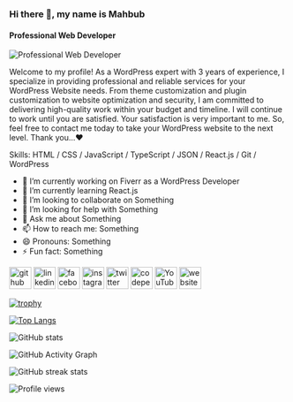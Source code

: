 ### Hi there 👋, my name is Mahbub
#### Professional Web Developer
![Professional Web Developer](https://i.ibb.co/NZX1WNj/gcover1.png)

Welcome to my profile! As a WordPress expert with 3 years of experience, I specialize in providing professional and reliable services for your WordPress Website needs. From theme customization and plugin customization to website optimization and security, I am committed to delivering high-quality work within your budget and timeline. I will continue to work until you are satisfied. Your satisfaction is very important to me. So, feel free to contact me today to take your WordPress website to the next level. Thank you...❤

Skills: HTML / CSS / JavaScript / TypeScript / JSON / React.js / Git / WordPress

- 🔭 I’m currently working on Fiverr as a WordPress Developer 
- 🌱 I’m currently learning React.js 
- 👯 I’m looking to collaborate on Something 
- 🤔 I’m looking for help with Something 
- 💬 Ask me about Something 
- 📫 How to reach me: Something 
- 😄 Pronouns: Something 
- ⚡ Fun fact: Something 


[<img src='https://cdn.jsdelivr.net/npm/simple-icons@3.0.1/icons/github.svg' alt='github' height='40'>](https://github.com/mdmahabub66)  [<img src='https://cdn.jsdelivr.net/npm/simple-icons@3.0.1/icons/linkedin.svg' alt='linkedin' height='40'>](https://www.linkedin.com/in/mdmaahabub/)  [<img src='https://cdn.jsdelivr.net/npm/simple-icons@3.0.1/icons/facebook.svg' alt='facebook' height='40'>](https://www.facebook.com/pdmahbub)  [<img src='https://cdn.jsdelivr.net/npm/simple-icons@3.0.1/icons/instagram.svg' alt='instagram' height='40'>](https://www.instagram.com/mdmaahabub/)  [<img src='https://cdn.jsdelivr.net/npm/simple-icons@3.0.1/icons/twitter.svg' alt='twitter' height='40'>](https://twitter.com/mdmaahabub)  [<img src='https://cdn.jsdelivr.net/npm/simple-icons@3.0.1/icons/codepen.svg' alt='codepen' height='40'>](https://codepen.io/mdmahabub)  [<img src='https://cdn.jsdelivr.net/npm/simple-icons@3.0.1/icons/youtube.svg' alt='YouTube' height='40'>](https://www.youtube.com/channel/b1bjdct_OzmGHTwjeFyC-g)  [<img src='https://cdn.jsdelivr.net/npm/simple-icons@3.0.1/icons/icloud.svg' alt='website' height='40'>](https://prowebly.com/)  

[![trophy](https://github-profile-trophy.vercel.app/?username=mdmahabub66)](https://github.com/ryo-ma/github-profile-trophy)

[![Top Langs](https://github-readme-stats.vercel.app/api/top-langs/?username=mdmahabub66)](https://github.com/anuraghazra/github-readme-stats)

![GitHub stats](https://github-readme-stats.vercel.app/api?username=mdmahabub66&show_icons=true)  

![GitHub Activity Graph](https://activity-graph.herokuapp.com/graph?username=mdmahabub66)  

 

![GitHub streak stats](https://streak-stats.demolab.com/?user=mdmahabub66)  

![Profile views](https://gpvc.arturio.dev/mdmahabub66)  